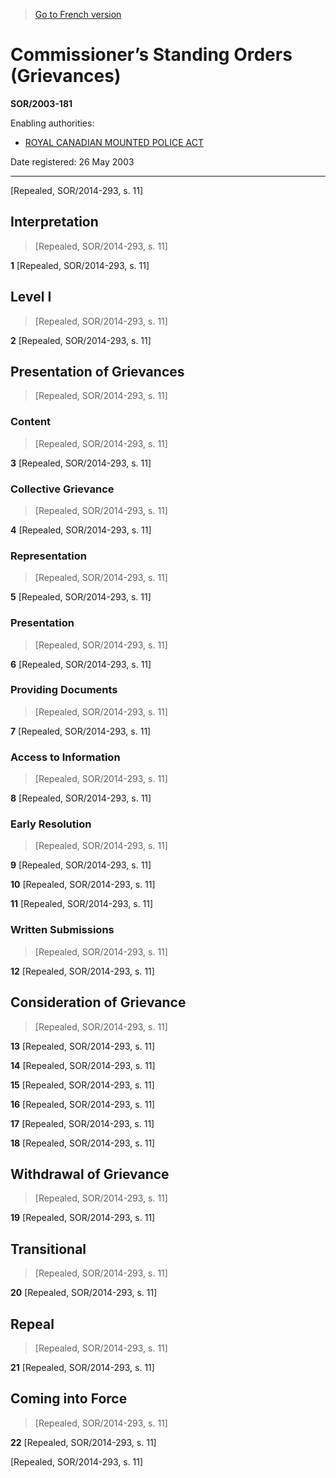 > [Go to French version](/fr/Règlements/Décrets,%20ordonnances%20et%20règlements%20statutaires/2003/181.md)

# Commissioner’s Standing Orders (Grievances)

**SOR/2003-181**

Enabling authorities: 
- [ROYAL CANADIAN MOUNTED POLICE ACT](/en/Acts/Revised%20Statutes%20of%20Canada/R/R-10.md)

Date registered: 26 May 2003

----------


[Repealed, SOR/2014-293, s. 11]



## Interpretation
> [Repealed, SOR/2014-293, s. 11]



**1** [Repealed, SOR/2014-293, s. 11]




## Level I
> [Repealed, SOR/2014-293, s. 11]



**2** [Repealed, SOR/2014-293, s. 11]




## Presentation of Grievances
> [Repealed, SOR/2014-293, s. 11]




### Content
> [Repealed, SOR/2014-293, s. 11]



**3** [Repealed, SOR/2014-293, s. 11]




### Collective Grievance
> [Repealed, SOR/2014-293, s. 11]



**4** [Repealed, SOR/2014-293, s. 11]




### Representation
> [Repealed, SOR/2014-293, s. 11]



**5** [Repealed, SOR/2014-293, s. 11]




### Presentation
> [Repealed, SOR/2014-293, s. 11]



**6** [Repealed, SOR/2014-293, s. 11]




### Providing Documents
> [Repealed, SOR/2014-293, s. 11]



**7** [Repealed, SOR/2014-293, s. 11]




### Access to Information
> [Repealed, SOR/2014-293, s. 11]



**8** [Repealed, SOR/2014-293, s. 11]




### Early Resolution
> [Repealed, SOR/2014-293, s. 11]



**9** [Repealed, SOR/2014-293, s. 11]



**10** [Repealed, SOR/2014-293, s. 11]



**11** [Repealed, SOR/2014-293, s. 11]




### Written Submissions
> [Repealed, SOR/2014-293, s. 11]



**12** [Repealed, SOR/2014-293, s. 11]




## Consideration of Grievance
> [Repealed, SOR/2014-293, s. 11]



**13** [Repealed, SOR/2014-293, s. 11]



**14** [Repealed, SOR/2014-293, s. 11]



**15** [Repealed, SOR/2014-293, s. 11]



**16** [Repealed, SOR/2014-293, s. 11]



**17** [Repealed, SOR/2014-293, s. 11]



**18** [Repealed, SOR/2014-293, s. 11]




## Withdrawal of Grievance
> [Repealed, SOR/2014-293, s. 11]



**19** [Repealed, SOR/2014-293, s. 11]




## Transitional
> [Repealed, SOR/2014-293, s. 11]



**20** [Repealed, SOR/2014-293, s. 11]




## Repeal
> [Repealed, SOR/2014-293, s. 11]



**21** [Repealed, SOR/2014-293, s. 11]




## Coming into Force
> [Repealed, SOR/2014-293, s. 11]



**22** [Repealed, SOR/2014-293, s. 11]


[Repealed, SOR/2014-293, s. 11]


